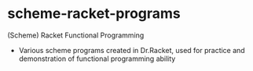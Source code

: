 # scheme-racket-programs
(Scheme) Racket Functional Programming
- Various scheme programs created in Dr.Racket, used for practice and demonstration
  of functional programming ability
